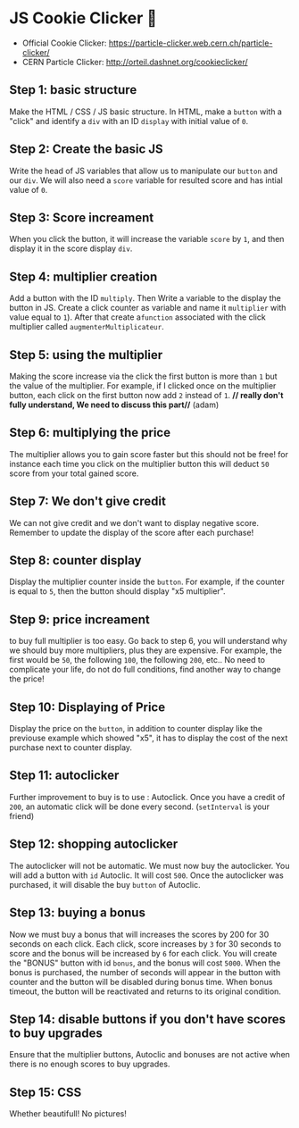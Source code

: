 # JS Cookie Clicker :cookie:

- Official Cookie Clicker: https://particle-clicker.web.cern.ch/particle-clicker/
- CERN Particle Clicker: http://orteil.dashnet.org/cookieclicker/

## Step 1: basic structure
Make the HTML / CSS / JS basic structure. In HTML, make a `button` with a "click" and identify a `div` with an ID `display` with initial value of `0`.

## Step 2: Create the basic JS
Write the head of JS variables that allow us to manipulate our `button` and our `div`. We will also need a `score` variable for resulted score and has intial value of  `0`.

## Step 3: Score increament
When you click the button, it will increase the variable `score` by `1`, and then display it in the score display `div`.

## Step 4: multiplier creation
Add a button with the ID `multiply`. Then Write a variable to the display the button in JS. Create a click counter as variable and name it  `multiplier` with value equal to `1`). After that create a`function` associated with the click multiplier called `augmenterMultiplicateur`.

## Step 5: using the multiplier
Making the score increase via the click the first button is more than `1` but the value of the multiplier. For example, if I clicked once on the multiplier button, each click on the first button now add `2` instead of `1`.
**// really don't fully understand, We need to discuss this part//** (adam)
## Step 6: multiplying the price
The multiplier allows you to gain score faster but this should not be free! for instance each time you click on the  multiplier button this will deduct `50` score from your total gained score.

## Step 7: We don't give credit
We can not give credit and we don't want to display negative score. Remember to update the display of the score after each purchase!

## Step 8: counter display
Display the multiplier counter inside the `button`. For example, if the counter is equal to `5`, then the button should display
"x5 multiplier".

## Step 9: price increament
to buy full multiplier is too easy. Go back to step 6, you will understand why we should buy more multipliers, plus they are expensive.
For example, the first would be `50`, the following `100`, the following `200`, etc.. No need to complicate your life, do not do full conditions, find another way to change the price!

## Step 10: Displaying of Price
Display the price on  the `button`, in addition to counter display like the previouse example which showed  "x5", it has to display the cost of the next purchase next to counter display.

## Step 11: autoclicker
Further improvement to buy is to use : Autoclick. Once you have a credit of `200`, an automatic click will be  done  every second. (`setInterval` is your friend)

## Step 12: shopping autoclicker
The autoclicker will not be automatic. We must now buy the autoclicker. You will add a button with `id` Autoclic. It will cost `500`. Once the autoclicker was purchased, it will disable the buy `button` of Autoclic.

## Step 13: buying a bonus
Now we must buy a bonus that will increases the scores by 200  for 30 seconds on each click. Each click, score increases by `3` for 30 seconds to score and the bonus will be increased by `6` for each click.
You will create the "BONUS" button with id `bonus`, and the bonus will cost `5000`. When the bonus is purchased, the number of seconds will appear in the button with counter and the button will be disabled during bonus time. When bonus timeout, the button will be reactivated and returns to its original condition.

## Step 14: disable buttons if you don't have scores to buy upgrades
Ensure that the multiplier buttons, Autoclic and bonuses are not active when there is no enough scores to buy upgrades.

## Step 15: CSS
Whether beautifull! No pictures!
